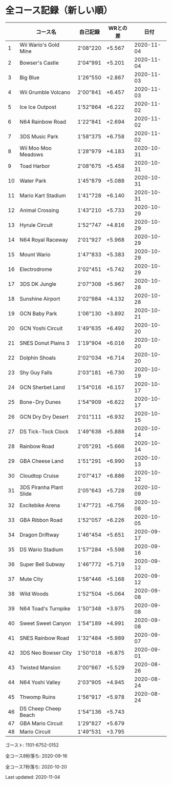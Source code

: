 # 全コース記録（新しい順）

||コース名|自己記録|WRとの差|日付
|--|--|--|--|--|
|1|Wii Wario's Gold Mine|2'08"220|+5.567|2020-11-04|
|2|Bowser's Castle|2'04"991|+5.201|2020-11-04|
|3|Big Blue|1'26"550|+2.867|2020-11-03|
|4|Wii Grumble Volcano|2'00"841|+6.457|2020-11-03|
|5|Ice Ice Outpost|1'52"864|+6.222|2020-11-02|
|6|N64 Rainbow Road|1'22"841|+2.694|2020-11-02|
|7|3DS Music Park|1'58"375|+6.758|2020-11-02|
|8|Wii Moo Moo Meadows|1'28"979|+4.183|2020-10-31|
|9|Toad Harbor|2'08"675|+5.458|2020-10-31|
|10|Water Park|1'45"879|+5.088|2020-10-31|
|11|Mario Kart Stadium|1'41"728|+6.140|2020-10-31|
|12|Animal Crossing|1'43"210|+5.733|2020-10-29|
|13|Hyrule Circuit|1'52"747|+4.816|2020-10-29|
|14|N64 Royal Raceway|2'01"927|+5.968|2020-10-29|
|15|Mount Wario|1'47"833|+5.383|2020-10-29|
|16|Electrodrome|2'02"451|+5.742|2020-10-29|
|17|3DS DK Jungle|2'07"308|+5.967|2020-10-28|
|18|Sunshine Airport|2'02"984|+4.132|2020-10-28|
|19|GCN Baby Park|1'06"130|+3.892|2020-10-21|
|20|GCN Yoshi Circuit|1'49"635|+6.492|2020-10-20|
|21|SNES Donut Plains 3|1'19"904|+6.016|2020-10-20|
|22|Dolphin Shoals|2'02"034|+6.714|2020-10-20|
|23|Shy Guy Falls|2'03"181|+6.730|2020-10-19|
|24|GCN Sherbet Land|1'54"016|+6.157|2020-10-17|
|25|Bone-Dry Dunes|1'54"909|+6.622|2020-10-17|
|26|GCN Dry Dry Desert|2'01"111|+6.932|2020-10-15|
|27|DS Tick-Tock Clock|1'49"638|+5.888|2020-10-14|
|28|Rainbow Road|2'05"291|+5.666|2020-10-14|
|29|GBA Cheese Land|1'51"291|+6.990|2020-10-13|
|30|Cloudtop Cruise|2'07"417|+6.886|2020-10-12|
|31|3DS Piranha Plant Slide|2'05"643|+5.728|2020-10-09|
|32|Excitebike Arena|1'47"721|+6.756|2020-10-08|
|33|GBA Ribbon Road|1'52"057|+6.226|2020-10-05|
|34|Dragon Driftway|1'46"454|+5.651|2020-09-17|
|35|DS Wario Stadium|1'57"284|+5.598|2020-09-16|
|36|Super Bell Subway|1'46"772|+5.719|2020-09-12|
|37|Mute City|1'56"446|+5.168|2020-09-12|
|38|Wild Woods|1'52"504|+5.064|2020-09-08|
|39|N64 Toad's Turnpike|1'50"348|+3.975|2020-09-08|
|40|Sweet Sweet Canyon|1'54"189|+4.991|2020-09-08|
|41|SNES Rainbow Road|1'32"484|+5.989|2020-09-07|
|42|3DS Neo Bowser City|1'50"018|+6.875|2020-09-01|
|43|Twisted Mansion|2'00"667|+5.529|2020-08-26|
|44|N64 Yoshi Valley|2'03"905|+4.945|2020-08-24|
|45|Thwomp Ruins|1'56"917|+5.978|2020-08-24|
|46|DS Cheep Cheep Beach|1'54"136|+5.743||
|47|GBA Mario Circuit|1'29"827|+5.679||
|48|Mario Circuit|1'49"531|+3.795||

ゴースト: 1101-6752-0152

全コース8秒落ち: 2020-09-16

全コース7秒落ち: 2020-10-20

Last updated: 2020-11-04
